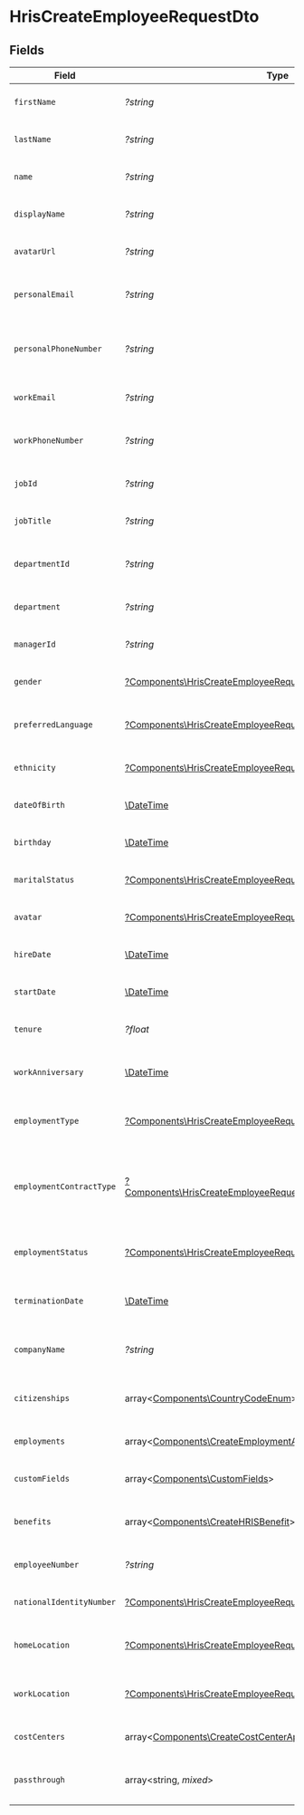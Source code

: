 # HrisCreateEmployeeRequestDto


## Fields

| Field                                                                                                                                           | Type                                                                                                                                            | Required                                                                                                                                        | Description                                                                                                                                     | Example                                                                                                                                         |
| ----------------------------------------------------------------------------------------------------------------------------------------------- | ----------------------------------------------------------------------------------------------------------------------------------------------- | ----------------------------------------------------------------------------------------------------------------------------------------------- | ----------------------------------------------------------------------------------------------------------------------------------------------- | ----------------------------------------------------------------------------------------------------------------------------------------------- |
| `firstName`                                                                                                                                     | *?string*                                                                                                                                       | :heavy_minus_sign:                                                                                                                              | The employee first name                                                                                                                         | Issac                                                                                                                                           |
| `lastName`                                                                                                                                      | *?string*                                                                                                                                       | :heavy_minus_sign:                                                                                                                              | The employee last name                                                                                                                          | Newton                                                                                                                                          |
| `name`                                                                                                                                          | *?string*                                                                                                                                       | :heavy_minus_sign:                                                                                                                              | The employee name                                                                                                                               | Issac Newton                                                                                                                                    |
| `displayName`                                                                                                                                   | *?string*                                                                                                                                       | :heavy_minus_sign:                                                                                                                              | The employee display name                                                                                                                       | Sir Issac Newton                                                                                                                                |
| `avatarUrl`                                                                                                                                     | *?string*                                                                                                                                       | :heavy_minus_sign:                                                                                                                              | The employee avatar Url                                                                                                                         | https://example.com/avatar.png                                                                                                                  |
| `personalEmail`                                                                                                                                 | *?string*                                                                                                                                       | :heavy_minus_sign:                                                                                                                              | The employee personal email                                                                                                                     | isaac.newton@example.com                                                                                                                        |
| `personalPhoneNumber`                                                                                                                           | *?string*                                                                                                                                       | :heavy_minus_sign:                                                                                                                              | The employee personal phone number                                                                                                              | +1234567890                                                                                                                                     |
| `workEmail`                                                                                                                                     | *?string*                                                                                                                                       | :heavy_minus_sign:                                                                                                                              | The employee work email                                                                                                                         | newton@example.com                                                                                                                              |
| `workPhoneNumber`                                                                                                                               | *?string*                                                                                                                                       | :heavy_minus_sign:                                                                                                                              | The employee work phone number                                                                                                                  | +1234567890                                                                                                                                     |
| `jobId`                                                                                                                                         | *?string*                                                                                                                                       | :heavy_minus_sign:                                                                                                                              | The employee job id                                                                                                                             | R-6789                                                                                                                                          |
| `jobTitle`                                                                                                                                      | *?string*                                                                                                                                       | :heavy_minus_sign:                                                                                                                              | The employee job title                                                                                                                          | Physicist                                                                                                                                       |
| `departmentId`                                                                                                                                  | *?string*                                                                                                                                       | :heavy_minus_sign:                                                                                                                              | The employee department id                                                                                                                      | 3093                                                                                                                                            |
| `department`                                                                                                                                    | *?string*                                                                                                                                       | :heavy_minus_sign:                                                                                                                              | The employee department                                                                                                                         | Physics                                                                                                                                         |
| `managerId`                                                                                                                                     | *?string*                                                                                                                                       | :heavy_minus_sign:                                                                                                                              | The employee manager ID                                                                                                                         | 67890                                                                                                                                           |
| `gender`                                                                                                                                        | [?Components\HrisCreateEmployeeRequestDtoGender](../../Models/Components/HrisCreateEmployeeRequestDtoGender.md)                                 | :heavy_minus_sign:                                                                                                                              | The employee gender                                                                                                                             | male                                                                                                                                            |
| `preferredLanguage`                                                                                                                             | [?Components\HrisCreateEmployeeRequestDtoPreferredLanguage](../../Models/Components/HrisCreateEmployeeRequestDtoPreferredLanguage.md)           | :heavy_minus_sign:                                                                                                                              | The employee preferred language                                                                                                                 | en_US                                                                                                                                           |
| `ethnicity`                                                                                                                                     | [?Components\HrisCreateEmployeeRequestDtoEthnicity](../../Models/Components/HrisCreateEmployeeRequestDtoEthnicity.md)                           | :heavy_minus_sign:                                                                                                                              | The employee ethnicity                                                                                                                          | white                                                                                                                                           |
| `dateOfBirth`                                                                                                                                   | [\DateTime](https://www.php.net/manual/en/class.datetime.php)                                                                                   | :heavy_minus_sign:                                                                                                                              | The employee date_of_birth                                                                                                                      | 1990-01-01T00:00.000Z                                                                                                                           |
| `birthday`                                                                                                                                      | [\DateTime](https://www.php.net/manual/en/class.datetime.php)                                                                                   | :heavy_minus_sign:                                                                                                                              | The employee birthday                                                                                                                           | 2021-01-01T00:00:00Z                                                                                                                            |
| `maritalStatus`                                                                                                                                 | [?Components\HrisCreateEmployeeRequestDtoMaritalStatus](../../Models/Components/HrisCreateEmployeeRequestDtoMaritalStatus.md)                   | :heavy_minus_sign:                                                                                                                              | The employee marital status                                                                                                                     | single                                                                                                                                          |
| `avatar`                                                                                                                                        | [?Components\HrisCreateEmployeeRequestDtoAvatar](../../Models/Components/HrisCreateEmployeeRequestDtoAvatar.md)                                 | :heavy_minus_sign:                                                                                                                              | The employee avatar                                                                                                                             | https://example.com/avatar.png                                                                                                                  |
| `hireDate`                                                                                                                                      | [\DateTime](https://www.php.net/manual/en/class.datetime.php)                                                                                   | :heavy_minus_sign:                                                                                                                              | The employee hire date                                                                                                                          | 2021-01-01T00:00.000Z                                                                                                                           |
| `startDate`                                                                                                                                     | [\DateTime](https://www.php.net/manual/en/class.datetime.php)                                                                                   | :heavy_minus_sign:                                                                                                                              | The employee start date                                                                                                                         | 2021-01-01T00:00.000Z                                                                                                                           |
| `tenure`                                                                                                                                        | *?float*                                                                                                                                        | :heavy_minus_sign:                                                                                                                              | The employee tenure                                                                                                                             | 2                                                                                                                                               |
| `workAnniversary`                                                                                                                               | [\DateTime](https://www.php.net/manual/en/class.datetime.php)                                                                                   | :heavy_minus_sign:                                                                                                                              | The employee work anniversary                                                                                                                   | 2021-01-01T00:00:00Z                                                                                                                            |
| `employmentType`                                                                                                                                | [?Components\HrisCreateEmployeeRequestDtoEmploymentType](../../Models/Components/HrisCreateEmployeeRequestDtoEmploymentType.md)                 | :heavy_minus_sign:                                                                                                                              | The employee employment type                                                                                                                    | full_time                                                                                                                                       |
| `employmentContractType`                                                                                                                        | [?Components\HrisCreateEmployeeRequestDtoEmploymentContractType](../../Models/Components/HrisCreateEmployeeRequestDtoEmploymentContractType.md) | :heavy_minus_sign:                                                                                                                              | The employment work schedule type (e.g., full-time, part-time)                                                                                  | full_time                                                                                                                                       |
| `employmentStatus`                                                                                                                              | [?Components\HrisCreateEmployeeRequestDtoEmploymentStatus](../../Models/Components/HrisCreateEmployeeRequestDtoEmploymentStatus.md)             | :heavy_minus_sign:                                                                                                                              | The employee employment status                                                                                                                  | active                                                                                                                                          |
| `terminationDate`                                                                                                                               | [\DateTime](https://www.php.net/manual/en/class.datetime.php)                                                                                   | :heavy_minus_sign:                                                                                                                              | The employee termination date                                                                                                                   | 2021-01-01T00:00:00Z                                                                                                                            |
| `companyName`                                                                                                                                   | *?string*                                                                                                                                       | :heavy_minus_sign:                                                                                                                              | The employee company name                                                                                                                       | Example Corp                                                                                                                                    |
| `citizenships`                                                                                                                                  | array<[Components\CountryCodeEnum](../../Models/Components/CountryCodeEnum.md)>                                                                 | :heavy_minus_sign:                                                                                                                              | The citizenships of the Employee                                                                                                                |                                                                                                                                                 |
| `employments`                                                                                                                                   | array<[Components\CreateEmploymentApiModel](../../Models/Components/CreateEmploymentApiModel.md)>                                               | :heavy_minus_sign:                                                                                                                              | The employee employments                                                                                                                        |                                                                                                                                                 |
| `customFields`                                                                                                                                  | array<[Components\CustomFields](../../Models/Components/CustomFields.md)>                                                                       | :heavy_minus_sign:                                                                                                                              | The employee custom fields                                                                                                                      |                                                                                                                                                 |
| `benefits`                                                                                                                                      | array<[Components\CreateHRISBenefit](../../Models/Components/CreateHRISBenefit.md)>                                                             | :heavy_minus_sign:                                                                                                                              | Current benefits of the employee                                                                                                                |                                                                                                                                                 |
| `employeeNumber`                                                                                                                                | *?string*                                                                                                                                       | :heavy_minus_sign:                                                                                                                              | The assigned employee number                                                                                                                    | 125                                                                                                                                             |
| `nationalIdentityNumber`                                                                                                                        | [?Components\HrisCreateEmployeeRequestDtoNationalIdentityNumber](../../Models/Components/HrisCreateEmployeeRequestDtoNationalIdentityNumber.md) | :heavy_minus_sign:                                                                                                                              | The national identity number                                                                                                                    |                                                                                                                                                 |
| `homeLocation`                                                                                                                                  | [?Components\HrisCreateEmployeeRequestDtoHomeLocation](../../Models/Components/HrisCreateEmployeeRequestDtoHomeLocation.md)                     | :heavy_minus_sign:                                                                                                                              | The employee home location                                                                                                                      |                                                                                                                                                 |
| `workLocation`                                                                                                                                  | [?Components\HrisCreateEmployeeRequestDtoWorkLocation](../../Models/Components/HrisCreateEmployeeRequestDtoWorkLocation.md)                     | :heavy_minus_sign:                                                                                                                              | The employee work location                                                                                                                      |                                                                                                                                                 |
| `costCenters`                                                                                                                                   | array<[Components\CreateCostCenterApiModel](../../Models/Components/CreateCostCenterApiModel.md)>                                               | :heavy_minus_sign:                                                                                                                              | The employee cost centers                                                                                                                       |                                                                                                                                                 |
| `passthrough`                                                                                                                                   | array<string, *mixed*>                                                                                                                          | :heavy_minus_sign:                                                                                                                              | Value to pass through to the provider                                                                                                           | {<br/>"other_known_names": "John Doe"<br/>}                                                                                                     |